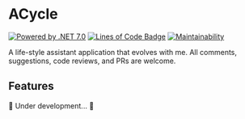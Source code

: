 # ACycle

[![Powered by .NET 7.0](https://img.shields.io/badge/.NET%20&%20MAUI-7-orange)](https://learn.microsoft.com/en-us/dotnet/core/whats-new/dotnet-7)
[![Lines of Code Badge](https://cdn.jsdelivr.net/gh/lightyears1998/a-cycle-maui@gh-pages/badge.svg)](https://github.com/lightyears1998/a-cycle-maui/)
[![Maintainability](https://api.codeclimate.com/v1/badges/0354905caf3cc151ca3b/maintainability)](https://codeclimate.com/github/lightyears1998/a-cycle-maui/maintainability)

A life-style assistant application that evolves with me. All comments, suggestions, code reviews, and PRs are welcome.

## Features

🚧 Under development... 🚧
